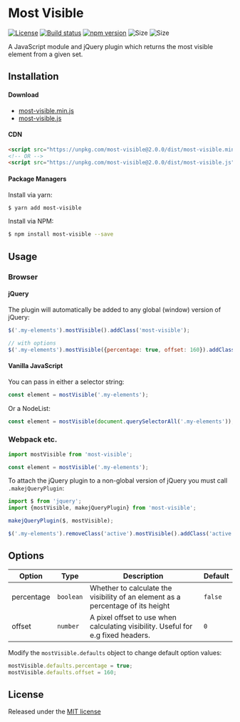 # Most Visible

[![License](https://img.shields.io/npm/l/most-visible)](https://github.com/andyexeter/most-visible/blob/master/LICENSE)
[![Build status](https://github.com/andyexeter/most-visible/actions/workflows/ci.yaml/badge.svg)](https://github.com/andyexeter/most-visible/actions/workflows/ci.yaml)
[![npm version](https://img.shields.io/npm/v/most-visible.svg)](https://www.npmjs.com/package/most-visible)
![Size](https://img.shields.io/bundlephobia/min/most-visible@2.0.0)
![Size](https://img.shields.io/bundlephobia/minzip/most-visible@2.0.0)

A JavaScript module and jQuery plugin which returns the most visible element from a given set.

## Installation

#### Download
* [most-visible.min.js](https://unpkg.com/most-visible@2.0.0/dist/most-visible.min.js)
* [most-visible.js](https://unpkg.com/most-visible@2.0.0/dist/most-visible.js)

#### CDN
```html
<script src="https://unpkg.com/most-visible@2.0.0/dist/most-visible.min.js"></script>
<!-- OR -->
<script src="https://unpkg.com/most-visible@2.0.0/dist/most-visible.js"></script>
```

#### Package Managers
Install via yarn:
```sh
$ yarn add most-visible
```

Install via NPM:
```sh
$ npm install most-visible --save
```

## Usage

### Browser

#### jQuery

The plugin will automatically be added to any global (window) version of jQuery:

```js
$('.my-elements').mostVisible().addClass('most-visible');

// with options
$('.my-elements').mostVisible({percentage: true, offset: 160}).addClass('most-visible');
```

#### Vanilla JavaScript

You can pass in either a selector string:
```js
const element = mostVisible('.my-elements');
```

Or a NodeList:
```js
const element = mostVisible(document.querySelectorAll('.my-elements'));
```

### Webpack etc.

```js
import mostVisible from 'most-visible';

const element = mostVisible('.my-elements');
```

To attach the jQuery plugin to a non-global version of jQuery you must call `.makejQueryPlugin`:

```js
import $ from 'jquery';
import {mostVisible, makejQueryPlugin} from 'most-visible';

makejQueryPlugin($, mostVisible);

$('.my-elements').removeClass('active').mostVisible().addClass('active');
```

## Options
| Option         | Type               | Description                                                                                  | Default           |
|----------------|--------------------|----------------------------------------------------------------------------------------------|-------------------|
| percentage     | `boolean`          | Whether to calculate the visibility of an element as a percentage of its height              | `false`           |                                                                     | `''`              |
| offset         | `number`           | A pixel offset to use when calculating visibility. Useful for e.g fixed headers.             | `0`               |

Modify the `mostVisible.defaults` object to change default option values:

```js
mostVisible.defaults.percentage = true;
mostVisible.defaults.offset = 160;
```

## License

Released under the [MIT license](LICENSE)
